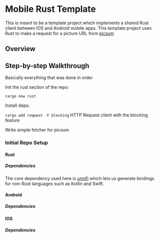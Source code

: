 # Mobile Rust Template

This is meant to be a template project which implements a shared Rust client between IOS and Android mobile apps. This template project uses Rust to make a request for a picture URL from [picsum](https://picsum.photos/)

## Overview


## Step-by-step Walkthrough

Basically everything that was done in order

Init the rust section of the repo:

`cargo new rust`

Install deps:

`cargo add reqwest -F blocking` HTTP Request client with the blocking feature

Write simple fetcher for picsum


### Initial Repo Setup

#### Rust

##### Dependencies

The core dependency used here is [unnifi](https://github.com/mozilla/uniffi-rs) which lets us generate bindings for non-Rust languages such as Kotlin and Swift.

#### Android

##### Dependencies

#### IOS

##### Dependencies
